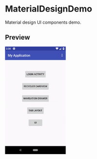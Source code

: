 # MaterialDesignDemo
Material design UI components demo.

## Preview
<img src="preview/preview.gif" width="200">
